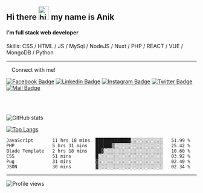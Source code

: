 ## Hi there <img src="https://user-images.githubusercontent.com/1303154/88677602-1635ba80-d120-11ea-84d8-d263ba5fc3c0.gif" width="28px" height="36" alt="hi"> my name is Anik

#### I’m full stack web developer

Skills:  CSS / HTML / JS / MySql / NodeJS / Nuxt / PHP / REACT / VUE / MongoDB / Python


---

&emsp;Connect with me!

<a href="https://www.facebook.com/anik.aritro" target="_blank">![Facebook Badge](https://img.shields.io/badge/Facebook-1877F2?style=for-the-badge&logo=facebook&logoColor=white)</a> [![Linkedin Badge](https://img.shields.io/badge/LinkedIn-0077B5?style=for-the-badge&logo=linkedin&logoColor=white)](https://www.linkedin.com/in/anik-hossain-dev) [![Instagram Badge](https://img.shields.io/badge/Instagram-E4405F?style=for-the-badge&logo=instagram&logoColor=white)](https://www.instagram.com/aritro.anik) [![Twitter Badge](https://img.shields.io/badge/Twitter-1DA1F2?style=for-the-badge&logo=twitter&logoColor=white)](https://twitter.com/AritroAnik) [![Mail Badge](https://img.shields.io/badge/Gmail-D14836?style=for-the-badge&logo=gmail&logoColor=white)](mailto:anik.wdev@gmail.com)

</br>
</br>


![GitHub stats](https://github-readme-stats.vercel.app/api?username=anik-hossain&show_icons=true&theme=monokai)

[![Top Langs](https://github-readme-stats.vercel.app/api/top-langs/?username=anik-hossain&layout=compact&theme=monokai)](https://github.com/anik-hossain)

<!--START_SECTION:waka-->

```text
JavaScript       11 hrs 18 mins  █████████████░░░░░░░░░░░░   51.99 %
PHP              5 hrs 31 mins   ██████▒░░░░░░░░░░░░░░░░░░   25.42 %
Blade Template   2 hrs 18 mins   ██▓░░░░░░░░░░░░░░░░░░░░░░   10.60 %
CSS              51 mins         █░░░░░░░░░░░░░░░░░░░░░░░░   03.92 %
Pug              31 mins         ▓░░░░░░░░░░░░░░░░░░░░░░░░   02.40 %
JSON             30 mins         ▓░░░░░░░░░░░░░░░░░░░░░░░░   02.34 %
```

<!--END_SECTION:waka-->
---

![Profile views](https://gpvc.arturio.dev/anik-hossain)  
